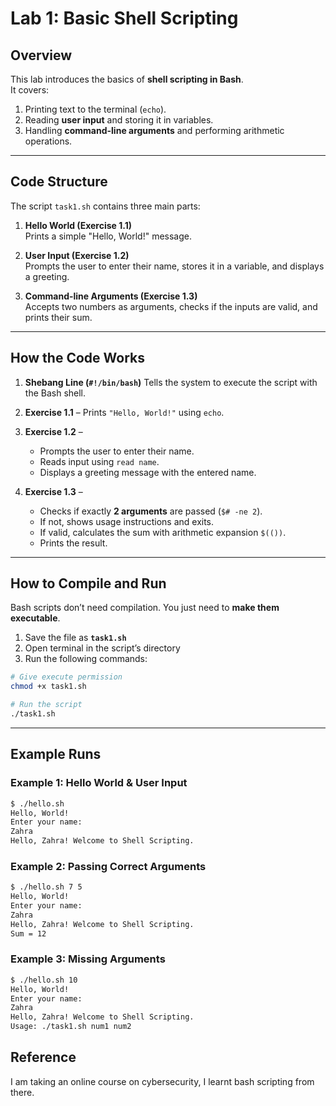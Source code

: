 # Lab 1: Basic Shell Scripting

## Overview
This lab introduces the basics of **shell scripting in Bash**.  
It covers:
1. Printing text to the terminal (`echo`).
2. Reading **user input** and storing it in variables.
3. Handling **command-line arguments** and performing arithmetic operations.

---

## Code Structure
The script `task1.sh` contains three main parts:

1. **Hello World (Exercise 1.1)**  
   Prints a simple "Hello, World!" message.

2. **User Input (Exercise 1.2)**  
   Prompts the user to enter their name, stores it in a variable, and displays a greeting.

3. **Command-line Arguments (Exercise 1.3)**  
   Accepts two numbers as arguments, checks if the inputs are valid, and prints their sum.

---

## How the Code Works

1. **Shebang Line (`#!/bin/bash`)**
   Tells the system to execute the script with the Bash shell.

2. **Exercise 1.1** – Prints `"Hello, World!"` using `echo`.

3. **Exercise 1.2** –

   * Prompts the user to enter their name.
   * Reads input using `read name`.
   * Displays a greeting message with the entered name.

4. **Exercise 1.3** –

   * Checks if exactly **2 arguments** are passed (`$# -ne 2`).
   * If not, shows usage instructions and exits.
   * If valid, calculates the sum with arithmetic expansion `$(())`.
   * Prints the result.

---

## How to Compile and Run

Bash scripts don’t need compilation. You just need to **make them executable**.

1. Save the file as **`task1.sh`**
2. Open terminal in the script’s directory
3. Run the following commands:

```bash
# Give execute permission
chmod +x task1.sh

# Run the script
./task1.sh
```

---

## Example Runs

### Example 1: Hello World & User Input

```bash
$ ./hello.sh
Hello, World!
Enter your name:
Zahra
Hello, Zahra! Welcome to Shell Scripting.
```

### Example 2: Passing Correct Arguments

```bash
$ ./hello.sh 7 5
Hello, World!
Enter your name:
Zahra
Hello, Zahra! Welcome to Shell Scripting.
Sum = 12
```

### Example 3: Missing Arguments

```bash
$ ./hello.sh 10
Hello, World!
Enter your name:
Zahra
Hello, Zahra! Welcome to Shell Scripting.
Usage: ./task1.sh num1 num2
```
## Reference
I am taking an online course on cybersecurity, I learnt bash scripting from there.